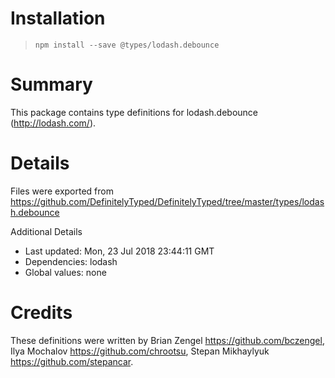 # Installation
> `npm install --save @types/lodash.debounce`

# Summary
This package contains type definitions for lodash.debounce (http://lodash.com/).

# Details
Files were exported from https://github.com/DefinitelyTyped/DefinitelyTyped/tree/master/types/lodash.debounce

Additional Details
 * Last updated: Mon, 23 Jul 2018 23:44:11 GMT
 * Dependencies: lodash
 * Global values: none

# Credits
These definitions were written by Brian Zengel <https://github.com/bczengel>, Ilya Mochalov <https://github.com/chrootsu>, Stepan Mikhaylyuk <https://github.com/stepancar>.

